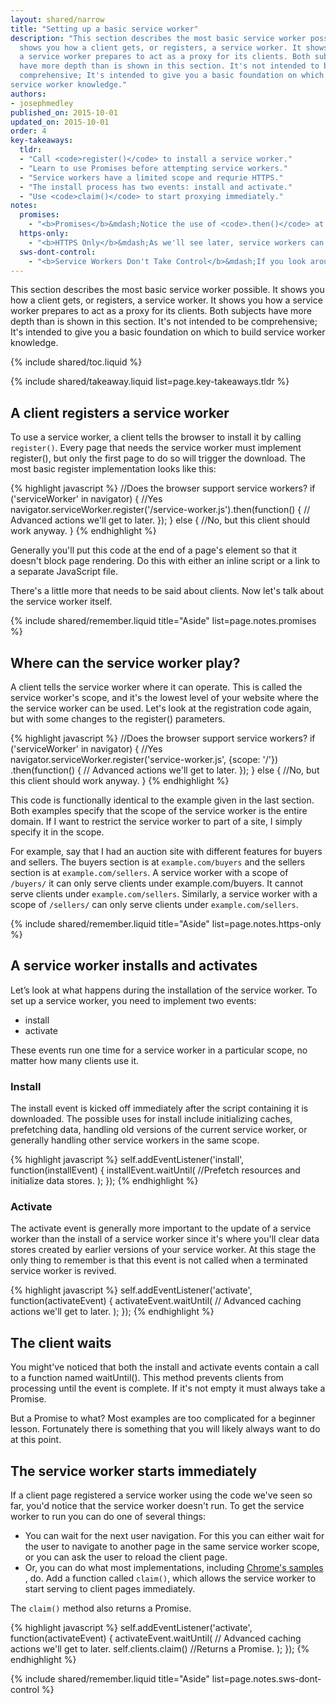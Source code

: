 ```yaml
---
layout: shared/narrow
title: "Setting up a basic service worker"
description: "This section describes the most basic service worker possible. It 
  shows you how a client gets, or registers, a service worker. It shows you how 
  a service worker prepares to act as a proxy for its clients. Both subjects 
  have more depth than is shown in this section. It's not intended to be 
  comprehensive; It's intended to give you a basic foundation on which to build 
service worker knowledge."
authors:
- josephmedley
published_on: 2015-10-01
updated_on: 2015-10-01
order: 4
key-takeaways:
  tldr:   
  - "Call <code>register()</code> to install a service worker." 
  - "Learn to use Promises before attempting service workers."
  - "Service workers have a limited scope and requrie HTTPS."
  - "The install process has two events: install and activate."
  - "Use <code>claim()</code> to start proxying immediately."
notes:
  promises:
    - "<b>Promises</b>&mdash;Notice the use of <code>.then()</code> at the end of the <code>register()</code> function. This is an example of an ECMAScript 2015 construct called a <a href='https://developer.mozilla.org/en-US/docs/Mozilla/JavaScript_code_modules/Promise.jsm/Promise'>Promise</a>. Service workers make heavy use of Promises. If you've never used Promises before, you should familiarize yourself with them before trying to implement a service worker."
  https-only:
    - "<b>HTTPS Only</b>&mdash;As we'll see later, service workers can do almost whatever they want to HTTP requests and responses. Since this would make them targets for man-in-the-middle attacks, they must be served over HTTPS.This doesn't mean you need HTTPS for development and testing. Service workers served over localhost will also work."
  sws-dont-control:
    - "<b>Service Workers Don't Take Control</b>&mdash;If you look around the web, you'll find that many of the pages discussing service workers refer to the service worker as 'taking control' of a page. But as we saw earlier, a service workers can't do anything to its clients. That's why it may be more accurate to think of a service worker as ready to proxy."
---
```


<p class="intro">
  This section describes the most basic service worker possible. It shows you 
  how a client gets, or registers, a service worker. It shows you how a service 
  worker prepares to act as a proxy for its clients. Both subjects have more 
  depth than is shown in this section. It's not intended to be comprehensive; 
  It's intended to give you a basic foundation on which to build service worker 
  knowledge.</p>

{% include shared/toc.liquid %}

{% include shared/takeaway.liquid list=page.key-takeaways.tldr %}

## A client registers a service worker

To use a service worker, a client tells the browser to install it by calling 
`register()`. Every page that needs the service worker must implement register(), 
but only the first page to do so will trigger the download. The most basic 
register implementation looks like this:

{% highlight javascript %}
//Does the browser support service workers?
if ('serviceWorker' in navigator) {
  //Yes
  navigator.serviceWorker.register('/service-worker.js').then(function() {
    // Advanced actions we'll get to later.
  });
} else {
  //No, but this client should work anyway.
}
{% endhighlight %}

Generally you'll put this code at the end of a page's <body> element so that it 
doesn't block page rendering. Do this with either an inline script or a link to 
a separate JavaScript file.

There's a little more that needs to be said about clients. Now let's talk about 
the service worker itself.

{% include shared/remember.liquid title="Aside" list=page.notes.promises %}

## Where can the service worker play?

A client tells the service worker where it can operate. This is called the 
service worker's scope, and it's the lowest level of your website where the the 
service worker can be used. Let's look at the registration code again, but with 
some changes to the register() parameters.

{% highlight javascript %}
//Does the browser support service workers?
if ('serviceWorker' in navigator) {
  //Yes
  navigator.serviceWorker.register('service-worker.js', {scope: '/'})
    .then(function() {
    // Advanced actions we'll get to later.
  });
} else {
  //No, but this client should work anyway.
}
{% endhighlight %}

This code is functionally identical to the example given in the last section. 
Both examples specify that the scope of the service worker is the entire domain. 
If I want to restrict the service worker to part of a site, I simply specify it 
in the scope. 

For example, say that I had an auction site with different features for buyers 
and sellers. The buyers section is at `example.com/buyers` and the sellers section 
is at `example.com/sellers`. A service worker with a scope of `/buyers/` it can only 
serve clients under example.com/buyers. It cannot serve clients under 
`example.com/sellers`. Similarly, a service worker with a scope of `/sellers/` can 
only serve clients under `example.com/sellers`.

{% include shared/remember.liquid title="Aside" list=page.notes.https-only %}

## A service worker installs and activates

Let’s look at what happens during the installation of the service worker. To set 
up a service worker, you need to implement two events:

* install
* activate

These events run one time for a service worker in a particular scope, no matter 
how many clients use it.

### Install

The install event is kicked off immediately after the script containing it is 
downloaded. The possible uses for install include initializing caches, 
prefetching data, handling old versions of the current service worker, or 
generally handling other service workers in the same scope. 

{% highlight javascript %}
self.addEventListener('install', function(installEvent) {
  installEvent.waitUntil(
    //Prefetch resources and initialize data stores.
  );
});
{% endhighlight %}

### Activate

The activate event is generally more important to the update of a service worker 
than the install of a service worker since it's where you'll clear data stores 
created by earlier versions of your service worker. At this stage the only thing 
to remember is that this event is not called when a terminated service worker is
revived. 

{% highlight javascript %}
self.addEventListener('activate', function(activateEvent) {
  activateEvent.waitUntil(
    // Advanced caching actions we'll get to later.
  );
});
{% endhighlight %}

## The client waits

You might've noticed that both the install and activate events contain a call to 
a function named waitUntil(). This method prevents clients from processing until 
the event is complete. If it's not empty it must always take a Promise.

But a Promise to what? Most examples are too complicated for a beginner lesson. 
Fortunately there is something that you will likely always want to do at this 
point.


## The service worker starts immediately

If a client page registered a service worker using the code we've seen so far, 
you'd notice that the service worker doesn't run. To get the service worker to 
run you can do one of several things: 

* You can wait for the next user navigation. For this you can either wait for the 
user to navigate to another page in the same service worker scope, or you can 
ask the user to reload the client page.
* Or, you can do what most implementations, including [Chrome's samples](https://github.com/GoogleChrome/samples)
, do. Add a function called `claim()`, which allows the service worker to start 
serving to client pages immediately. 

The `claim()` method also returns a Promise.

{% highlight javascript %}
self.addEventListener('activate', function(activateEvent) {
  activateEvent.waitUntil(
    // Advanced caching actions we'll get to later.
    self.clients.claim() //Returns a Promise.
  );
});
{% endhighlight %}

{% include shared/remember.liquid title="Aside" list=page.notes.sws-dont-control %}

